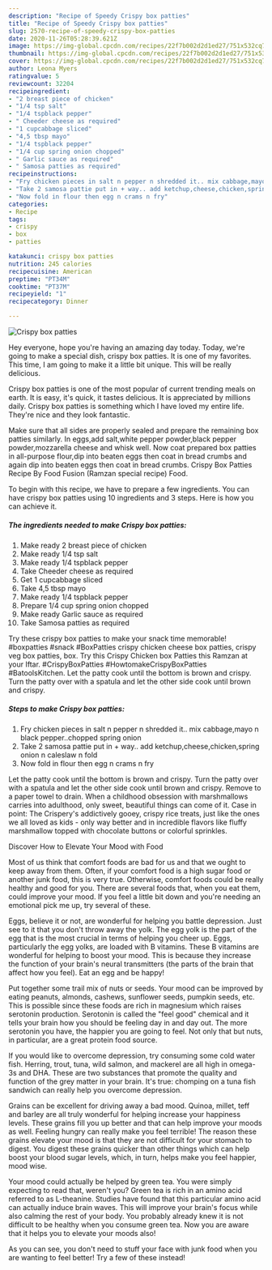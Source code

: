 ```yaml
---
description: "Recipe of Speedy Crispy box patties"
title: "Recipe of Speedy Crispy box patties"
slug: 2570-recipe-of-speedy-crispy-box-patties
date: 2020-11-26T05:28:39.621Z
image: https://img-global.cpcdn.com/recipes/22f7b002d2d1ed27/751x532cq70/crispy-box-patties-recipe-main-photo.jpg
thumbnail: https://img-global.cpcdn.com/recipes/22f7b002d2d1ed27/751x532cq70/crispy-box-patties-recipe-main-photo.jpg
cover: https://img-global.cpcdn.com/recipes/22f7b002d2d1ed27/751x532cq70/crispy-box-patties-recipe-main-photo.jpg
author: Leona Myers
ratingvalue: 5
reviewcount: 32204
recipeingredient:
- "2 breast piece of chicken"
- "1/4 tsp salt"
- "1/4 tspblack pepper"
- " Cheeder cheese as required"
- "1 cupcabbage sliced"
- "4,5 tbsp mayo"
- "1/4 tspblack pepper"
- "1/4 cup spring onion chopped"
- " Garlic sauce as required"
- " Samosa patties as required"
recipeinstructions:
- "Fry chicken pieces in salt n pepper n shredded it.. mix cabbage,mayo n black pepper..chopped spring onion"
- "Take 2 samosa pattie put in + way.. add ketchup,cheese,chicken,spring onion n caleslaw n fold"
- "Now fold in flour then egg n crams n fry"
categories:
- Recipe
tags:
- crispy
- box
- patties

katakunci: crispy box patties 
nutrition: 245 calories
recipecuisine: American
preptime: "PT34M"
cooktime: "PT37M"
recipeyield: "1"
recipecategory: Dinner

---
```



![Crispy box patties](https://img-global.cpcdn.com/recipes/22f7b002d2d1ed27/751x532cq70/crispy-box-patties-recipe-main-photo.jpg)

Hey everyone, hope you're having an amazing day today. Today, we're going to make a special dish, crispy box patties. It is one of my favorites. This time, I am going to make it a little bit unique. This will be really delicious.

Crispy box patties is one of the most popular of current trending meals on earth. It is easy, it's quick, it tastes delicious. It is appreciated by millions daily. Crispy box patties is something which I have loved my entire life. They're nice and they look fantastic.

Make sure that all sides are properly sealed and prepare the remaining box patties similarly. In eggs,add salt,white pepper powder,black pepper powder,mozzarella cheese and whisk well. Now coat prepared box patties in all-purpose flour,dip into beaten eggs then coat in bread crumbs and again dip into beaten eggs then coat in bread crumbs. Crispy Box Patties Recipe By Food Fusion (Ramzan special recipe) Food.


To begin with this recipe, we have to prepare a few ingredients. You can have crispy box patties using 10 ingredients and 3 steps. Here is how you can achieve it.

<!--inarticleads1-->

##### The ingredients needed to make Crispy box patties:

1. Make ready 2 breast piece of chicken
1. Make ready 1/4 tsp salt
1. Make ready 1/4 tspblack pepper
1. Take  Cheeder cheese as required
1. Get 1 cupcabbage sliced
1. Take 4,5 tbsp mayo
1. Make ready 1/4 tspblack pepper
1. Prepare 1/4 cup spring onion chopped
1. Make ready  Garlic sauce as required
1. Take  Samosa patties as required


Try these crispy box patties to make your snack time memorable! #boxpatties #snack #BoxPatties crispy chicken cheese box patties, crispy veg box patties, box. Try this Crispy Chicken box Patties this Ramzan at your Iftar. #CrispyBoxPatties #HowtomakeCrispyBoxPatties #BatoolsKitchen. Let the patty cook until the bottom is brown and crispy. Turn the patty over with a spatula and let the other side cook until brown and crispy. 

<!--inarticleads2-->

##### Steps to make Crispy box patties:

1. Fry chicken pieces in salt n pepper n shredded it.. mix cabbage,mayo n black pepper..chopped spring onion
1. Take 2 samosa pattie put in + way.. add ketchup,cheese,chicken,spring onion n caleslaw n fold
1. Now fold in flour then egg n crams n fry


Let the patty cook until the bottom is brown and crispy. Turn the patty over with a spatula and let the other side cook until brown and crispy. Remove to a paper towel to drain. When a childhood obsession with marshmallows carries into adulthood, only sweet, beautiful things can come of it. Case in point: The Crispery&#39;s addictively gooey, crispy rice treats, just like the ones we all loved as kids - only way better and in incredible flavors like fluffy marshmallow topped with chocolate buttons or colorful sprinkles. 

Discover How to Elevate Your Mood with Food


Most of us think that comfort foods are bad for us and that we ought to keep away from them. Often, if your comfort food is a high sugar food or another junk food, this is very true. Otherwise, comfort foods could be really healthy and good for you. There are several foods that, when you eat them, could improve your mood. If you feel a little bit down and you're needing an emotional pick me up, try several of these.

Eggs, believe it or not, are wonderful for helping you battle depression. Just see to it that you don't throw away the yolk. The egg yolk is the part of the egg that is the most crucial in terms of helping you cheer up. Eggs, particularly the egg yolks, are loaded with B vitamins. These B vitamins are wonderful for helping to boost your mood. This is because they increase the function of your brain's neural transmitters (the parts of the brain that affect how you feel). Eat an egg and be happy!

Put together some trail mix of nuts or seeds. Your mood can be improved by eating peanuts, almonds, cashews, sunflower seeds, pumpkin seeds, etc. This is possible since these foods are rich in magnesium which raises serotonin production. Serotonin is called the "feel good" chemical and it tells your brain how you should be feeling day in and day out. The more serotonin you have, the happier you are going to feel. Not only that but nuts, in particular, are a great protein food source.

If you would like to overcome depression, try consuming some cold water fish. Herring, trout, tuna, wild salmon, and mackerel are all high in omega-3s and DHA. These are two substances that promote the quality and function of the grey matter in your brain. It's true: chomping on a tuna fish sandwich can really help you overcome depression. 

Grains can be excellent for driving away a bad mood. Quinoa, millet, teff and barley are all truly wonderful for helping increase your happiness levels. These grains fill you up better and that can help improve your moods as well. Feeling hungry can really make you feel terrible! The reason these grains elevate your mood is that they are not difficult for your stomach to digest. You digest these grains quicker than other things which can help boost your blood sugar levels, which, in turn, helps make you feel happier, mood wise.

Your mood could actually be helped by green tea. You were simply expecting to read that, weren't you? Green tea is rich in an amino acid referred to as L-theanine. Studies have found that this particular amino acid can actually induce brain waves. This will improve your brain's focus while also calming the rest of your body. You probably already knew it is not difficult to be healthy when you consume green tea. Now you are aware that it helps you to elevate your moods also!

As you can see, you don't need to stuff your face with junk food when you are wanting to feel better! Try a few of these instead!

